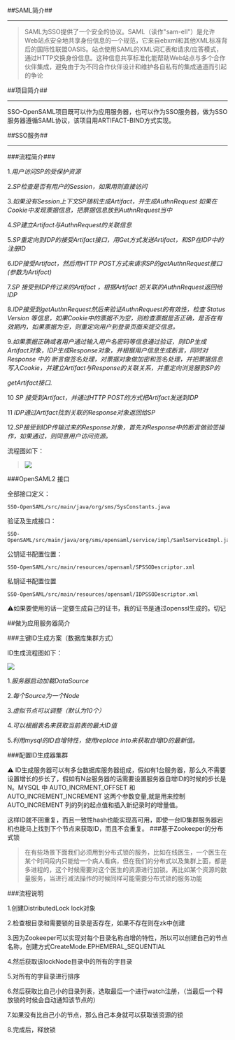 ##SAML简介##

----------
>SAML为SSO提供了一个安全的协议。SAML（读作"sam-ell"）是允许Web站点安全地共享身份信息的一个规范，它来自ebxml和其他XML标准背后的国际性联盟OASIS。站点使用SAML的XML词汇表和请求/应答模式，通过HTTP交换身份信息。这种信息共享标准化能帮助Web站点与多个合作伙伴集成，避免由于为不同合作伙伴设计和维护各自私有的集成通道而引起的争论


##项目简介##

----------
SSO-OpenSAML项目既可以作为应用服务器，也可以作为SSO服务器，做为SSO服务器遵循SAML协议，该项目用ARTIFACT-BIND方式实现。


##SSO服务##

----------
###流程简介###


1.*用户访问SP的受保护资源*

2.*SP检查是否有用户的Session，如果用则直接访问*

3.*如果没有Session上下文SP随机生成Artifact，并生成AuthnRequest 如果在Cookie中发现票据信息，把票据信息放到AuthnRequest当中*

4.*SP建立Artifact与AuthnRequest的关联信息*

5.*SP重定向到IDP的接受Artifact接口，用Get方式发送Artifact，和SP在IDP中的注册ID*

6.*IDP接受Artifact，然后用HTTP POST方式来请求SP的getAuthnRequest接口(参数为Artifact)*

7.*SP 接受到IDP传过来的Artifact ，根据Artifact 把关联的AuthnRequest返回给IDP*

8.*IDP接受到getAuthnRequest然后来验证AuthnRequest的有效性，检查 Status Version 等信息，如果Cookie中的票据不为空，则检查票据是否正确，是否在有效期内，如果票据为空，则重定向用户到登录页面来提交信息。*

9.*如果票据正确或者用户通过输入用户名密码等信息通过验证，则IDP生成Artifact对象，IDP生成Response对象，并根据用户信息生成断言，同时对Response 中的 断言做签名处理，对票据对象做加密和签名处理，并把票据信息写入Cookie，并建立Artifact与Response的关联关系，并重定向浏览器到SP的*

*getArtifact接口.*

10 *SP 接受到Artifact，并通过HTTP POST的方式把Artifact发送到IDP*

11 *IDP通过Artifact找到关联的Response对象返回给SP*

12.*SP接受到IDP传输过来的Response对象，首先对Response中的断言做验签操作，如果通过，则同意用户访问资源。*

流程图如下：


>
>![](WebContent/image/sso_process.png)



###OpenSAML2 接口

全部接口定义：

```
SSO-OpenSAML/src/main/java/org/sms/SysConstants.java
```

验证及生成接口：

```
SSO-OpenSAML/src/main/java/org/sms/opensaml/service/impl/SamlServiceImpl.java
```

公钥证书配置位置：

```
SSO-OpenSAML/src/main/resources/opensaml/SPSSODescriptor.xml
```

私钥证书配置位置

```
SSO-OpenSAML/src/main/resources/opensaml/IDPSSODescriptor.xml
```

⚠️如果要使用的话一定要生成自己的证书，我的证书是通过openssl生成的。切记

##做为应用服务器简介

###主键ID生成方案（数据库集群方式）



ID生成流程图如下：

![](WebContent/image/hash.jpg)  

1.*服务器启动加载DataSource*

2.*每个Source为一个Node*

3.*虚拟节点可以调整（默认为10个）*

4.*可以根据表名来获取当前表的最大ID值*

5.*利用mysql的ID自增特性，使用replace into来获取自增ID的最新值。*

###配置ID生成器集群

⚠️ ID生成服务器可以有多台数据库服务器组成，假如有1台服务器，那么久不需要设置增长的步长了，假如有N台服务器的话需要设置服务器自增ID的时候的步长是N。MYSQL 中 AUTO_INCRMENT_OFFSET 和
AUTO_INCREMENT_INCREMENT 这两个参数变量,就是用来控制 AUTO_INCREMENT 列的列的起点值和插入新纪录时的增量值。


这样ID就不回重复，而且一致性hash也能实现高可用，即使一台ID集群服务器宕机也能马上找到下个节点来获取ID，而且不会重复。
###基于Zookeeper的分布式锁

>在有些场景下面我们必须用到分布式锁的服务，比如在线医生，一个医生在某个时间段内只能给一个病人看病，但在我们的分布式以及集群上面，都是多进程的，这个时候需要对这个医生的资源进行加锁。再比如某个资源的数量服务，当进行减法操作的时候同样可能需要分布式锁的服务功能

###流程说明

1.创建DistributedLock lock对象

2.检查根目录和需要锁的目录是否存在，如果不存在则在zk中创建

3.因为Zookeeper可以实现对每个目录名称自增的特性，所以可以创建自己的节点名称，创建方式CreateMode.EPHEMERAL_SEQUENTIAL

4.然后获取该lockNode目录中的所有的字目录

5.对所有的字目录进行排序

6.然后获取比自己小的目录列表，选取最后一个进行watch注册，（当最后一个释放锁的时候会自动通知该节点的）

7.如果没有比自己小的节点，那么自己本身就可以获取该资源的锁

8.完成后，释放锁

